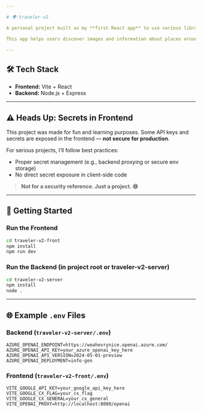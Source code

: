 ```yaml
---

# 🌍 traveler-v2

A personal project built as my **first React app** to use various libraries and learn **Express** and **API integration**.

This app helps users discover images and information about places around the world, including sightseeing recommendations and travel tips.

---
```


## 🛠 Tech Stack

* **Frontend:** Vite + React
* **Backend:** Node.js + Express

---

## ⚠️ Heads Up: Secrets in Frontend

This project was made for fun and learning purposes. Some API keys and secrets are exposed in the frontend — **not secure for production**.

For serious projects, I’ll follow best practices:

* Proper secret management (e.g., backend proxying or secure env storage)
* No direct secret exposure in client-side code

> **Not for a security reference. Just a project. 😄**

---

## 🚀 Getting Started

### Run the Frontend

```bash
cd traveler-v2-front
npm install
npm run dev
```

### Run the Backend (in project root or traveler-v2-server)

```bash
cd traveler-v2-server
npm install
node .
```

---

## 🌐 Example `.env` Files

### Backend (`traveler-v2-server/.env`)

```env
AZURE_OPENAI_ENDPOINT=https://woahevrynice.openai.azure.com/
AZURE_OPENAI_API_KEY=your_azure_openai_key_here
AZURE_OPENAI_API_VERSION=2024-05-01-preview
AZURE_OPENAI_DEPLOYMENT=info-gen
```

### Frontend (`traveler-v2-front/.env`)

```env
VITE_GOOGLE_API_KEY=your_google_api_key_here
VITE_GOOGLE_CX_FLAG=your_cx_flag
VITE_GOOGLE_CX_GENERAL=your_cx_general
VITE_OPENAI_PROXY=http://localhost:8080/openai
```


